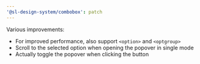 ```yaml
---
'@sl-design-system/combobox': patch
---
```


Various improvements:
- For improved performance, also support `<option>` and `<optgroup>`
- Scroll to the selected option when opening the popover in single mode
- Actually toggle the popover when clicking the button
